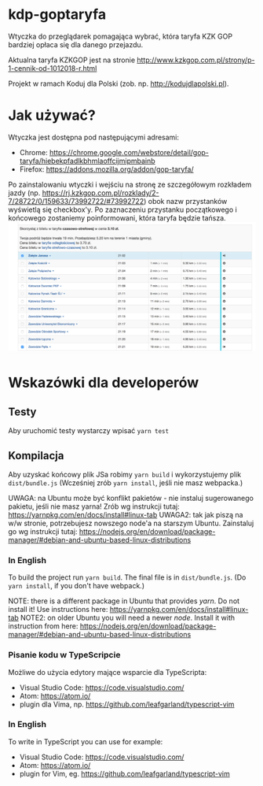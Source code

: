 # kdp-goptaryfa

Wtyczka do przeglądarek pomagająca wybrać, która taryfa KZK GOP bardziej opłaca się dla danego przejazdu.

Aktualna taryfa KZKGOP jest na stronie
http://www.kzkgop.com.pl/strony/p-1-cennik-od-1012018-r.html

Projekt w ramach Koduj dla Polski (zob. np. http://kodujdlapolski.pl).

# Jak używać?

Wtyczka jest dostępna pod następującymi adresami:
* Chrome: https://chrome.google.com/webstore/detail/gop-taryfa/hiebekpfadlkbhmlaoffcijmipmbainb
* Firefox: https://addons.mozilla.org/addon/gop-taryfa/

Po zainstalowaniu wtyczki i wejściu na stronę ze szczegółowym rozkładem jazdy (np. https://rj.kzkgop.com.pl/rozklady/2-7/28722/0/159633/73992722/#73992722) obok nazw przystanków wyświetlą się checkbox'y. Po zaznaczeniu przystanku początkowego i końcowego zostaniemy poinformowani, która taryfa będzie tańsza.
![Przykład](screenshot.png?raw=true "Przykład")

# Wskazówki dla developerów

## Testy

Aby uruchomić testy wystarczy wpisać `yarn test`

## Kompilacja

Aby uzyskać końcowy plik JSa robimy `yarn build` i wykorzystujemy plik `dist/bundle.js`
(Wcześniej zrób `yarn install`, jeśli nie masz webpacka.)

UWAGA: na Ubuntu może być konflikt pakietów - nie instaluj sugerowanego pakietu, jeśli nie masz yarna!
Zrób wg instrukcji tutaj: https://yarnpkg.com/en/docs/install#linux-tab
UWAGA2: tak jak piszą na w/w stronie, potrzebujesz nowszego node'a na starszym Ubuntu. Zainstaluj go wg instrukcji tutaj:
https://nodejs.org/en/download/package-manager/#debian-and-ubuntu-based-linux-distributions

### In English
To build the project run `yarn build`. The final file is in `dist/bundle.js`.
(Do `yarn install`, if you don't have webpack.)

NOTE:  there is a different package in Ubuntu that provides _yarn_. Do not install it! Use instructions here:
https://yarnpkg.com/en/docs/install#linux-tab
NOTE2: on older Ubuntu you will need a newer _node_. Install it with instruction from here:
https://nodejs.org/en/download/package-manager/#debian-and-ubuntu-based-linux-distributions

### Pisanie kodu w TypeScripcie
Możliwe do użycia edytory mające wsparcie dla TypeScripta:
- Visual Studio Code: https://code.visualstudio.com/
- Atom: https://atom.io/
- plugin dla Vima, np. https://github.com/leafgarland/typescript-vim

### In English
To write in TypeScript you can use for example:
- Visual Studio Code: https://code.visualstudio.com/
- Atom: https://atom.io/
- plugin for Vim, eg. https://github.com/leafgarland/typescript-vim

